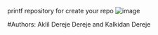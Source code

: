 printf repository for create your repo
![image](https://user-images.githubusercontent.com/99506703/165107252-b519818d-60c5-4427-ae2b-79a5915e18db.png)



#Authors:
Aklil Dereje Dereje and Kalkidan Dereje
